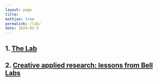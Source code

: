 ```yaml
---
layout: page
title:
mathjax: true
permalink: /lab/
date: 2024-02-5
---
```



## 1. <a href="#toc">The Lab</a><a id="sec-1" name="sec-1"></a>

## 2. [Creative applied research: lessons from Bell Labs](/lab/bell)
